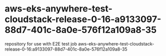 # aws-eks-anywhere-test-cloudstack-release-0-16-a9133097-88d7-401c-8a0e-576f12a109a8-35
repository for use with E2E test job aws-eks-anywhere-test-cloudstack-release-0-16:a9133097-88d7-401c-8a0e-576f12a109a8-35
